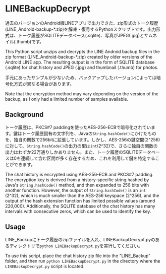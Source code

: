 # LINEBackupDecrypt

過去のバージョンのAndroid版LINEアプリで出力できた、zip形式のトーク履歴(LINE_Android-backup-*.zip)を解凍・復号するPythonスクリプトです。出力形式は、トーク履歴がSQLITEデータベース(.sqlite)、写真がJPEG(.jpg)とサムネイル(.thumb)です。

This Python script unzips and decrypts the LINE Android backup files in the zip format (LINE_Android-backup-*.zip) created by older versions of the Android LINE app. The resulting output is in the form of SQLITE database (.sqlite) for chat history and JPEG (.jpg) and thumbnail (.thumb) for photos.


手元にあったサンプルが少ないため、バックアップしたバージョンによっては暗号化方式が異なる場合があります。

Note that the encryption method may vary depending on the version of the backup, as I only had a limited number of samples available.

## Background
トーク履歴は、PKCS#7 paddingを使ったAES-256-ECBで暗号化されています。鍵はトーク履歴固有の文字列を、Javaの```String.hashCode()```にかけたものを、独自の関数で256bitに拡張しています。しかし、AES-256の鍵空間(2^256)に対して、```String.hashCode()```の出力の型は```int```(2^32)で、さらに独自の関数の出力はわずか22万通りしかありません。また、トーク履歴のSQLITEデータベースは0を連続して含む区間が多く存在するため、これを利用して鍵を特定することができます。

The chat history is encrypted using AES-256-ECB and PKCS#7 padding. The encryption key is derived from a history-specific string hashed by Java's ```String.hashCode()``` method, and then expanded to 256 bits with another function. However, the output of ```String.hashCode()``` is an ```int``` (2^32), which is much smaller than the AES-256 keyspace (2^256), and the output of the hash extension function has limited possible values (around 220,000). Additionally, the SQLITE database of the chat history has many intervals with consecutive zeros, which can be used to identify the key.

## Usage
LINE_Backupにトーク履歴のzipファイルを入れ、LINEBackupDecrypt.pyのあるディレクトリで```python LINEBackupDecrypt.py```を実行してください。

To use this script, place the chat history zip file into the "LINE_Backup" folder, and then run ```python LINEBackupDecrypt.py``` in the directory where the ```LINEBackupDecrypt.py``` script is located.
